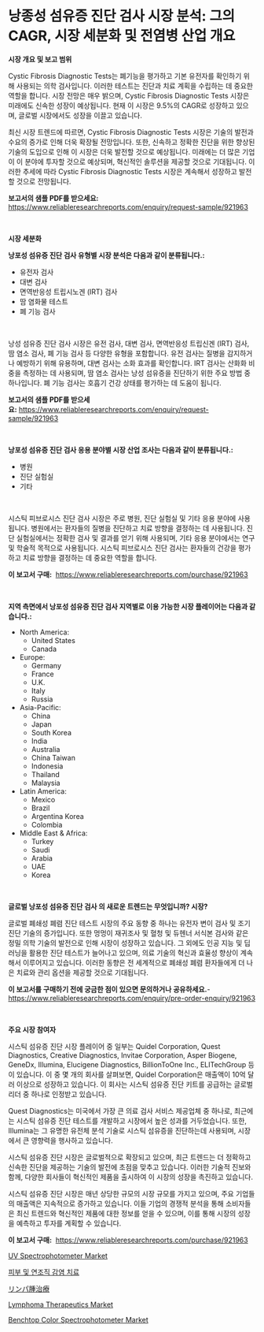 <p><h1>낭종성 섬유증 진단 검사 시장 분석: 그의 CAGR, 시장 세분화 및 전염병 산업 개요</h1></p><p><strong>시장 개요 및 보고 범위</strong></p>
<p><p>Cystic Fibrosis Diagnostic Tests는 폐기능을 평가하고 기본 유전자를 확인하기 위해 사용되는 의학 검사입니다. 이러한 테스트는 진단과 치료 계획을 수립하는 데 중요한 역할을 합니다. 시장 전망은 매우 밝으며, Cystic Fibrosis Diagnostic Tests 시장은 미래에도 신속한 성장이 예상됩니다. 현재 이 시장은 9.5%의 CAGR로 성장하고 있으며, 글로벌 시장에서도 성장을 이끌고 있습니다.</p><p>최신 시장 트렌드에 따르면, Cystic Fibrosis Diagnostic Tests 시장은 기술의 발전과 수요의 증가로 인해 더욱 확장될 전망입니다. 또한, 신속하고 정확한 진단을 위한 향상된 기술의 도입으로 인해 이 시장은 더욱 발전할 것으로 예상됩니다. 미래에는 더 많은 기업이 이 분야에 투자할 것으로 예상되며, 혁신적인 솔루션을 제공할 것으로 기대됩니다. 이러한 추세에 따라 Cystic Fibrosis Diagnostic Tests 시장은 계속해서 성장하고 발전할 것으로 전망됩니다.</p></p>
<p><strong>보고서의 샘플 PDF를 받으세요:</strong> <a href="https://www.reliableresearchreports.com/enquiry/request-sample/921963">https://www.reliableresearchreports.com/enquiry/request-sample/921963</a></p>
<p>&nbsp;</p>
<p><strong>시장 세분화</strong></p>
<p><strong>낭포성 섬유증 진단 검사 유형별 시장 분석은 다음과 같이 분류됩니다.:</strong></p>
<p><ul><li>유전자 검사</li><li>대변 검사</li><li>면역반응성 트립시노겐 (IRT) 검사</li><li>땀 염화물 테스트</li><li>폐 기능 검사</li></ul></p>
<p>&nbsp;</p>
<p><p>낭성 섬유증 진단 검사 시장은 유전 검사, 대변 검사, 면역반응성 트립신겐 (IRT) 검사, 땀 염소 검사, 폐 기능 검사 등 다양한 유형을 포함합니다. 유전 검사는 질병을 감지하거나 예방하기 위해 유용하며, 대변 검사는 소화 효과를 확인합니다. IRT 검사는 산화화 비중을 측정하는 데 사용되며, 땀 염소 검사는 낭성 섬유증을 진단하기 위한 주요 방법 중 하나입니다. 폐 기능 검사는 호흡기 건강 상태를 평가하는 데 도움이 됩니다.</p></p>
<p><strong>보고서의 샘플 PDF를 받으세요:</strong>&nbsp;<a href="https://www.reliableresearchreports.com/enquiry/request-sample/921963">https://www.reliableresearchreports.com/enquiry/request-sample/921963</a></p>
<p>&nbsp;</p>
<p><strong> 낭포성 섬유증 진단 검사 응용 분야별 시장 산업 조사는 다음과 같이 분류됩니다.:</strong></p>
<p><ul><li>병원</li><li>진단 실험실</li><li>기타</li></ul></p>
<p>&nbsp;</p>
<p><p>시스틱 피브로시스 진단 검사 시장은 주로 병원, 진단 실험실 및 기타 응용 분야에 사용됩니다. 병원에서는 환자들의 질병을 진단하고 치료 방향을 결정하는 데 사용됩니다. 진단 실험실에서는 정확한 검사 및 결과를 얻기 위해 사용되며, 기타 응용 분야에서는 연구 및 학술적 목적으로 사용됩니다. 시스틱 피브로시스 진단 검사는 환자들의 건강을 평가하고 치료 방향을 결정하는 데 중요한 역할을 합니다.</p></p>
<p><strong>이 보고서 구매:</strong>&nbsp; <a href="https://www.reliableresearchreports.com/purchase/921963">https://www.reliableresearchreports.com/purchase/921963</a></p>
<p>&nbsp;</p>
<p><strong>지역 측면에서 낭포성 섬유증 진단 검사 지역별로 이용 가능한 시장 플레이어는 다음과 같습니다.:</strong></p>
<p><ul>
    <li>
        North America:
        <ul>
            <li>United States</li>
            <li>Canada</li>
        </ul>
    </li>
    <li>
        Europe:
        <ul>
            <li>Germany</li>
            <li>France</li>
            <li>U.K.</li>
            <li>Italy</li>
            <li>Russia</li>
        </ul>
    </li>
    <li>
        Asia-Pacific:
        <ul>
            <li>China</li>
            <li>Japan</li>
            <li>South Korea</li>
            <li>India</li>
            <li>Australia</li>
            <li>China Taiwan</li>
            <li>Indonesia</li>
            <li>Thailand</li>
            <li>Malaysia</li>
        </ul>
    </li>
    <li>
        Latin America:
        <ul>
            <li>Mexico</li>
            <li>Brazil</li>
            <li>Argentina Korea</li>
            <li>Colombia</li>
        </ul>
    </li>
    <li>
        Middle East & Africa:
        <ul>
            <li>Turkey</li>
            <li>Saudi</li>
            <li>Arabia</li>
            <li>UAE</li>
            <li>Korea</li>
        </ul>
    </li>
    </ul></p>
<p>&nbsp;</p>
<p><strong>글로벌 낭포성 섬유증 진단 검사 의 새로운 트렌드는 무엇입니까? 시장?</strong></p>
<p><p>글로벌 폐쇄성 폐렴 진단 테스트 시장의 주요 동향 중 하나는 유전자 변이 검사 및 조기 진단 기술의 증가입니다. 또한 멍멍이 재귀조사 및 혈청 및 듀헨너 서식본 검사와 같은 정밀 의학 기술의 발전으로 인해 시장이 성장하고 있습니다. 그 외에도 인공 지능 및 딥 러닝을 활용한 진단 테스트가 늘어나고 있으며, 의료 기술의 혁신과 효율성 향상이 계속해서 이루어지고 있습니다. 이러한 동향은 전 세계적으로 폐쇄성 폐렴 환자들에게 더 나은 치료와 관리 옵션을 제공할 것으로 기대됩니다.</p></p>
<p><strong>이 보고서를 구매하기 전에 궁금한 점이 있으면 문의하거나 공유하세요.</strong>- <a href="https://www.reliableresearchreports.com/enquiry/pre-order-enquiry/921963">https://www.reliableresearchreports.com/enquiry/pre-order-enquiry/921963</a></p>
<p>&nbsp;</p>
<p><strong>주요 시장 참여자</strong></p>
<p><p>시스틱 섬유증 진단 시장 플레이어 중 일부는 Quidel Corporation, Quest Diagnostics, Creative Diagnostics, Invitae Corporation, Asper Biogene, GeneDx, Illumina, Elucigene Diagnostics, BillionToOne Inc., ELITechGroup 등이 있습니다. 이 중 몇 개의 회사를 살펴보면, Quidel Corporation은 매출액이 10억 달러 이상으로 성장하고 있습니다. 이 회사는 시스틱 섬유증 진단 키트를 공급하는 글로벌 리더 중 하나로 인정받고 있습니다.</p><p>Quest Diagnostics는 미국에서 가장 큰 의료 검사 서비스 제공업체 중 하나로, 최근에는 시스틱 섬유증 진단 테스트를 개발하고 시장에서 높은 성과를 거두었습니다. 또한, Illumina는 그 유명한 유전체 분석 기술로 시스틱 섬유증을 진단하는데 사용되며, 시장에서 큰 영향력을 행사하고 있습니다.</p><p>시스틱 섬유증 진단 시장은 글로벌적으로 확장되고 있으며, 최근 트렌드는 더 정확하고 신속한 진단을 제공하는 기술의 발전에 초점을 맞추고 있습니다. 이러한 기술적 진보와 함께, 다양한 회사들이 혁신적인 제품을 출시하여 이 시장의 성장을 촉진하고 있습니다.</p><p>시스틱 섬유증 진단 시장은 매년 상당한 규모의 시장 규모를 가지고 있으며, 주요 기업들의 매출액은 지속적으로 증가하고 있습니다. 이들 기업의 경쟁적 분석을 통해 소비자들은 최신 트렌드와 혁신적인 제품에 대한 정보를 얻을 수 있으며, 이를 통해 시장의 성장을 예측하고 투자를 계획할 수 있습니다.</p></p>
<p><strong>이 보고서 구매:</strong>&nbsp;&nbsp;<a href="https://www.reliableresearchreports.com/purchase/921963">https://www.reliableresearchreports.com/purchase/921963</a></p>
<p><p><a href="https://issuu.com/reportprime-2/docs/uv-spectrophotometer-market-size-2030.pptx">UV Spectrophotometer Market</a></p><p><a href="https://github.com/sougarounis/Market-Research-Report-List-2/blob/main/7410255182416.md">피부 및 연조직 감염 치료</a></p><p><a href="https://github.com/lababdou/Market-Research-Report-List-2/blob/main/8036967182420.md">リンパ腫治療</a></p><p><a href="https://github.com/elizabethdagraca/Market-Research-Report-List-2/blob/main/lymphoma-therapeutics-market.md">Lymphoma Therapeutics Market</a></p><p><a href="https://issuu.com/reportprime-2/docs/benchtop-color-spectrophotometer-market-size-2030.">Benchtop Color Spectrophotometer Market</a></p></p>
